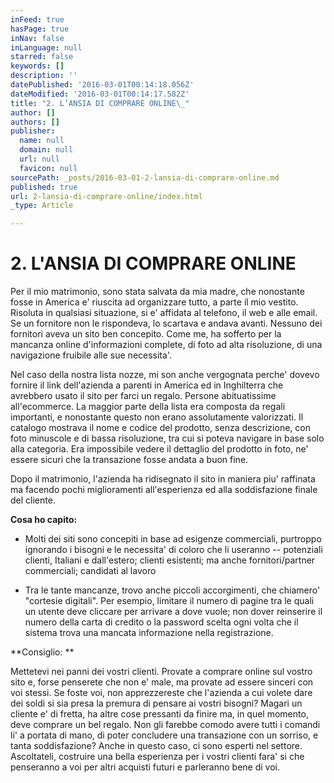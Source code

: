 ```yaml
---
inFeed: true
hasPage: true
inNav: false
inLanguage: null
starred: false
keywords: []
description: ''
datePublished: '2016-03-01T00:14:18.056Z'
dateModified: '2016-03-01T00:14:17.582Z'
title: "2. L’ANSIA DI COMPRARE ONLINE\_"
author: []
authors: []
publisher:
  name: null
  domain: null
  url: null
  favicon: null
sourcePath: _posts/2016-03-01-2-lansia-di-comprare-online.md
published: true
url: 2-lansia-di-comprare-online/index.html
_type: Article

---
```

# 2\. L'ANSIA DI COMPRARE ONLINE 

Per il mio matrimonio, sono stata salvata da mia madre, che nonostante fosse in 
America e' riuscita ad organizzare tutto, a parte il mio vestito. Risoluta in 
qualsiasi situazione, si e' affidata al telefono, il web e alle email. Se un fornitore 
non le rispondeva, lo scartava e andava avanti. 
Nessuno dei fornitori aveva un sito ben concepito. Come me, ha sofferto per la 
mancanza online d'informazioni complete, di foto ad alta risoluzione, di una 
navigazione fruibile alle sue necessita'. 

Nel caso della nostra lista nozze, mi son 
anche vergognata perche' dovevo fornire il link dell'azienda a parenti in America 
ed in Inghilterra che avrebbero usato il sito per farci un regalo. Persone 
abituatissime all'ecommerce.  La maggior parte della lista era composta da regali importanti, e nonostante 
questo non erano assolutamente valorizzati. Il catalogo mostrava il nome e 
codice del prodotto, senza descrizione, con foto minuscole e di bassa risoluzione, 
tra cui si poteva navigare in base solo alla categoria. Era impossibile vedere il 
dettaglio del prodotto in foto, ne' essere sicuri che la transazione fosse andata a 
buon fine. 

Dopo il matrimonio, l'azienda ha ridisegnato il sito in maniera piu' raffinata ma 
facendo pochi miglioramenti all'esperienza ed alla soddisfazione finale del 
cliente. 

**Cosa ho capito:**

* Molti dei siti sono concepiti in base ad esigenze commerciali, purtroppo 
ignorando i bisogni e le necessita' di coloro che li useranno -- potenziali 
clienti, Italiani e dall'estero; clienti esistenti; ma anche fornitori/partner 
commerciali; candidati al lavoro

* Tra le tante mancanze, trovo anche piccoli accorgimenti, che chiamero' 
"cortesie digitali". Per esempio, limitare il numero di pagine tra le quali 
un utente deve cliccare per arrivare a dove vuole; non dover reinserire il 
numero della carta di credito o la password scelta ogni volta che il 
sistema trova una mancata informazione nella registrazione. 

**Consiglio: **

Mettetevi nei panni dei vostri clienti. Provate a comprare online sul 
vostro sito e, forse penserete che non e' male, ma provate ad essere 
sinceri con voi stessi. Se foste voi, non apprezzereste che l'azienda a cui 
volete dare dei soldi si sia presa la premura di pensare ai vostri bisogni? 
Magari un cliente e' di fretta, ha altre cose pressanti da finire ma, in quel 
momento, deve comprare un bel regalo. Non gli farebbe comodo avere 
tutti i comandi li' a portata di mano, di poter concludere una transazione 
con un sorriso, e tanta soddisfazione? Anche in questo caso, ci sono 
esperti nel settore. Ascoltateli, costruire una bella esperienza per i vostri 
clienti fara' si che penseranno a voi per altri acquisti futuri e parleranno 
bene di voi.